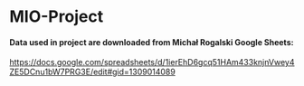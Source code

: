 # MIO-Project
#### Data used in project are downloaded from Michał Rogalski Google Sheets:
https://docs.google.com/spreadsheets/d/1ierEhD6gcq51HAm433knjnVwey4ZE5DCnu1bW7PRG3E/edit#gid=1309014089